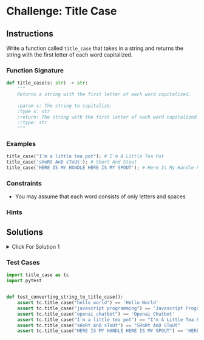 # Challenge: Title Case

## Instructions

Write a function called `title_case` that takes in a string and returns the string with the first letter of each word capitalized.

### Function Signature

```python
def title_case(s: str) -> str:
    """
    Returns a string with the first letter of each word capitalized.
    
    :param s: The string to capitalize.
    :type s: str
    :return: The string with the first letter of each word capitalized.
    :rtype: str
    """
```

### Examples

```python
title_case("I'm a little tea pot"); # I'm A Little Tea Pot
title_case('sHoRt AnD sToUt'); # Short And Stout
title_case('HERE IS MY HANDLE HERE IS MY SPOUT'); # Here Is My Handle Here Is My Spout
```

### Constraints

- You may assume that each word consists of only letters and spaces

### Hints

## Solutions

<details>
  <summary>Click For Solution 1</summary>

```python
def title_case(str):
  words = str.lower().split(' ')

  for i, character in enumerate(words):
    words[i] = words[i][0].upper() + words[i][1:]

  return ' '.join(words)

```

### Explanation

- Split the string into an array of words and put them all in lowercase.
- Iterate through the array and capitalize the first letter of each word by using the 0 index of the word and concatenating it with the rest of the word.
- Join the array back into a string and return it.

</details>

### Test Cases

```python
import title_case as tc
import pytest


def test_converting_string_to_title_case():
    assert tc.title_case("hello world") == 'Hello World'
    assert tc.title_case("javascript programming") == 'Javascript Programming'
    assert tc.title_case("openai chatbot") == 'Openai Chatbot'
    assert tc.title_case("I'm a little tea pot") == "I'm A Little Tea Pot"
    assert tc.title_case("sHoRt AnD sToUt") == "SHoRt AnD SToUt"
    assert tc.title_case("HERE IS MY HANDLE HERE IS MY SPOUT") == 'HERE IS MY HANDLE HERE IS MY SPOUT'
```
